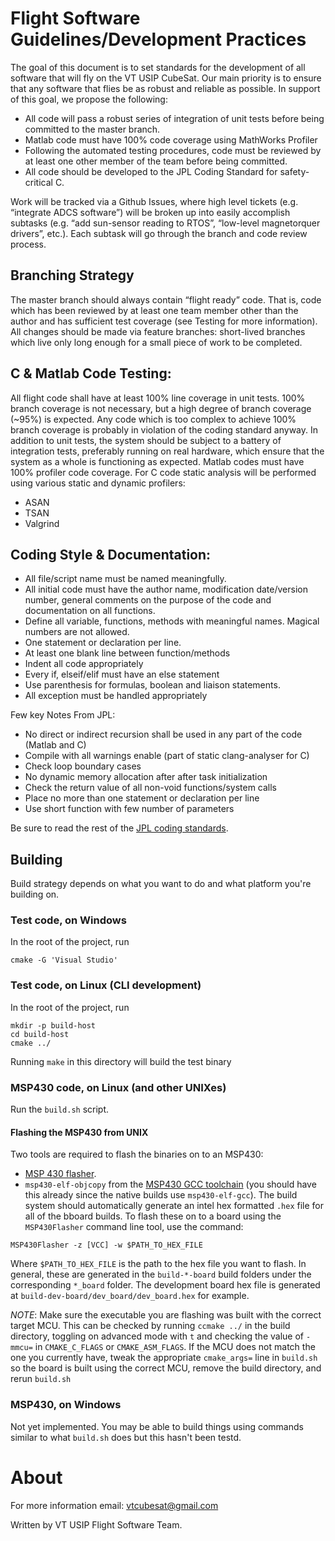 # Flight Software Guidelines/Development Practices
  The goal of this document is to set standards for the development of all software that will fly on the VT USIP CubeSat.
Our main priority is to ensure that any software that flies be as robust and reliable as possible.
In support of this goal, we propose the following:
  - All code will pass a robust series of integration of unit tests before being committed to the master branch.
  - Matlab code must have 100% code coverage using MathWorks Profiler
  - Following the automated testing procedures, code must be reviewed by at least one other member of the team before being committed.
  - All code should be developed to the JPL Coding Standard for safety-critical C.

Work will be tracked via a Github Issues, where high level tickets (e.g. “integrate ADCS software”) will be broken up into easily accomplish subtasks (e.g. “add sun-sensor reading to RTOS”, “low-level magnetorquer drivers”, etc.).
Each subtask will go through the branch and code review process.

## Branching Strategy
The master branch should always contain “flight ready” code.
That is, code which has been reviewed by at least one team member other than the author and has sufficient test coverage (see Testing for more information).
All changes should be made via feature branches: short-lived branches which live only long enough for a small piece of work to be completed.

## C & Matlab Code Testing:
All flight code shall have at least 100% line coverage in unit tests.
100% branch coverage is not  necessary, but a high degree of branch coverage (~95%) is expected.
Any code which is too complex to achieve 100% branch coverage is probably in violation of the coding standard anyway.
In addition to unit tests, the system should be subject to a battery of integration tests, preferably running on real hardware, which ensure that the system as a whole is functioning as expected.
Matlab codes must have 100% profiler code coverage.
For C code static analysis will be performed using various static and dynamic profilers:
  - ASAN
  - TSAN
  - Valgrind

## Coding Style & Documentation:
  - All file/script name must be named meaningfully.
  - All initial code must have the author name, modification date/version number, general comments on the purpose of the code and documentation on all functions.
  - Define all variable, functions, methods with meaningful names. Magical numbers are not allowed.
  - One statement or declaration per line.
  - At least one blank line between function/methods
  - Indent all code appropriately
  - Every if, elseif/elif must have an else statement
  - Use parenthesis for formulas, boolean and liaison statements. 
  - All exception must be handled appropriately

Few key Notes From JPL: 
  - No direct or indirect recursion shall be used in any part of the code (Matlab and C)
  - Compile with all warnings enable (part of static clang-analyser for C)
  - Check loop boundary cases
  - No dynamic memory allocation after after task initialization
  - Check the return value of all non-void functions/system calls
  - Place no more than one statement or declaration per line
  - Use short function with few number of parameters

Be sure to read the rest of the [JPL coding standards](http://lars-lab.jpl.nasa.gov/JPL_Coding_Standard_C.pdf).

## Building
Build strategy depends on what you want to do and what platform you're building on.

### Test code, on Windows
In the root of the project, run
```
cmake -G 'Visual Studio'
```

### Test code, on Linux (CLI development)
In the root of the project, run
```
mkdir -p build-host
cd build-host
cmake ../
```
Running `make` in this directory will build the test binary

### MSP430 code, on Linux (and other UNIXes)
Run the `build.sh` script.

#### Flashing the MSP430 from UNIX
Two tools are required to flash the binaries on to an MSP430:
  - [MSP 430 flasher](http://www.ti.com/tool/msp430-flasher).
  - `msp430-elf-objcopy` from the [MSP430 GCC toolchain](http://www.ti.com/tool/MSP430-GCC-OPENSOURCE) (you should have this already since the native builds use `msp430-elf-gcc`).
The build system should automatically generate an intel hex formatted `.hex` file for all of the bboard builds.
To flash these on to a board using the `MSP430Flasher` command line tool, use the command:

```
MSP430Flasher -z [VCC] -w $PATH_TO_HEX_FILE
```

Where `$PATH_TO_HEX_FILE` is the path to the hex file you want to flash.
In general, these are generated in the `build-*-board` build folders under the corresponding `*_board` folder.
The development board hex file is generated at `build-dev-board/dev_board/dev_board.hex` for example.

*NOTE*: Make sure the executable you are flashing was built with the correct target MCU.
This can be checked by running `ccmake ../` in the build directory, toggling on advanced mode with `t` and checking the value of `-mmcu=` in `CMAKE_C_FLAGS` or `CMAKE_ASM_FLAGS`.
If the MCU does not match the one you currently have, tweak the appropriate `cmake_args=` line in `build.sh` so the board is built using the correct MCU, remove the build directory, and rerun `build.sh`


### MSP430, on Windows
Not yet implemented.
You may be able to build things using commands similar to what `build.sh` does but this hasn't been testd.

# About
For more information email: vtcubesat@gmail.com

Written by VT USIP Flight Software Team.
